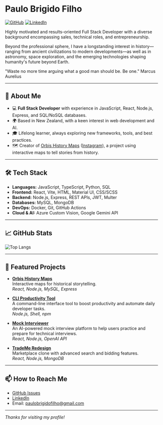 # Paulo Brigido Filho

[![GitHub](https://img.shields.io/github/followers/paulobrigidofilho?label=Follow&style=social)](https://github.com/paulobrigidofilho)
[![LinkedIn](https://img.shields.io/badge/LinkedIn-paulo--brigido--filho-blue?logo=linkedin&style=flat-square)]([https://www.linkedin.com/in/paulobrigidofilho/](https://www.linkedin.com/in/paulo-brigido-filho-7a7a09109/))

Highly motivated and results-oriented Full Stack Developer with a diverse background encompassing sales, technical roles, and entrepreneurship. 

Beyond the professional sphere, I have a longstanding interest in history—ranging from ancient civilizations to modern developments—as well as in astronomy, space exploration, and the emerging technologies shaping humanity's future beyond Earth.

"Waste no more time arguing what a good man should be. Be one." Marcus Aurelius

---

## 🚀 About Me

- 💻 **Full Stack Developer** with experience in JavaScript, React, Node.js, Express, and SQL/NoSQL databases.
- 🌍 Based in New Zealand, with a keen interest in web development and AI.
- 🎓 Lifelong learner, always exploring new frameworks, tools, and best practices.
- 🗺️ Creator of [Orbis History Maps](https://github.com/paulobrigidofilho/orbis) ([Instagram](https://instagram.com/orbishistorymaps)), a project using interactive maps to tell stories from history.

---

## 🛠️ Tech Stack

- **Languages:** JavaScript, TypeScript, Python, SQL
- **Frontend:** React, Vite, HTML, Material UI, CSS/SCSS
- **Backend:** Node.js, Express, REST APIs, JWT, Multer
- **Databases:** MySQL, MongoDB
- **DevOps:** Docker, Git, GitHub Actions
- **Cloud & AI:** Azure Custom Vision, Google Gemini API

---

## 📈 GitHub Stats

![Top Langs](https://github-readme-stats.vercel.app/api/top-langs/?username=paulobrigidofilho&layout=compact)

---

## 📂 Featured Projects

- [**Orbis History Maps**](https://github.com/paulobrigidofilho/orbis)  
  Interactive maps for historical storytelling.  
  _React, Node.js, MySQL, Express_

- [**CLI Productivity Tool**](https://github.com/paulobrigidofilho/cli-productivity-tool)  
  A command-line interface tool to boost productivity and automate daily developer tasks.  
  _Node.js, Shell, npm_

- [**Mock Interviewer**](https://github.com/paulobrigidofilho/mock-interviewer)  
  An AI-powered mock interview platform to help users practice and prepare for technical interviews.  
  _React, Node.js, OpenAI API_

- [**TradeMe Redesign**](https://github.com/paulobrigidofilho/trademe-redesign)  
  Marketplace clone with advanced search and bidding features.  
  _React, Node.js, MongoDB_

---

## 📫 How to Reach Me

- [GitHub Issues](https://github.com/paulobrigidofilho)
- [LinkedIn](https://www.linkedin.com/in/paulo-br%C3%ADgido-filho/)
- Email: paulobrigidofilho@gmail.com

---

_Thanks for visiting my profile!_
